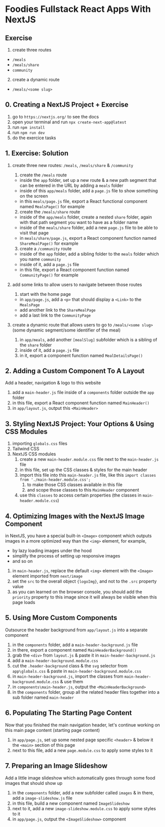 # Foodies Fullstack React Apps With NextJS

## Exercise

1. create three routes

- `/meals`
- `/meals/share`
- `community`

2. create a dynamic route

- `/meals/<some slug>`

## 0. Creating a NextJS Project + Exercise

1. go to `https://nextjs.org/` to see the docs
2. open your terminal and run `npx create-next-app@latest`
3. run `npm install`
4. run `npm run dev`
5. do the exercice tasks

## 1. Exercise: Solution

1. create three new routes: `/meals`, `/meals/share` & `/community`

   1. create the `/meals` route

   - inside the `app` folder, set up a new route & a new path segment that can be entered in the URL by adding a `meals` folder
   - inside of this `app/meals` folder, add a `page.js` file to show something on the screen
   - in this `meals/page.js` file, export a React functional component named `MealsPage()` for example

   2. create the `/meals/share` route

   - inside of the `app/meals` folder, create a nested `share` folder, again with that path segment you want to have as a folder name
   - inside of the `meals/share` folder, add a new `page.js` file to be able to visit that page
   - in `meals/share/page.js`, export a React component function named `ShareMealPage()` for example

   3. create a `/community` route

   - inside of the `app` folder, add a sibling folder to the `meals` folder which you name `community`
   - inside of it, add a `page.js` file
   - in this file, export a React component function named `CommunityPage()` for example

2. add some links to allow users to navigate between those routes

   1. start with the home page

   - in `app/page.js`, add a `<p>` that should display a `<Link>` to the `MealsPage`
   - add another link to the `ShareMealPage`
   - add a last link to the `CommunityPage`

3. create a dynamic route that allows users to go to `/meals/<some slug>` (some dynamic segment/some identifier of the meal)

   1. in `app/meals`, add another `[mealSlug]` subfolder which is a sibling of the `share` folder
   2. inside of it, add a `page.js` file
   3. in it, export a component function named `MealDetailsPage()`

## 2. Adding a Custom Component To A Layout

Add a header, navigation & logo to this website

1.  add a `main-header.js` file inside of a `components` folder outside the `app` folder
2.  in this file, export a React component function named `MainHeader()`
3.  in `app/layout.js`, output this `<MainHeader>`

## 3. Styling NextJS Project: Your Options & Using CSS Modules

1. importing `globals.css` files
2. Tailwind CSS
3. NextJS CSS modules
   1. create a new `main-header.module.css` file next to the `main-header.js` file
   2. in this file, set up the CSS classes & styles for the main header
   3. import this file into this `main-header.js` file, like this `import classes from './main-header.module.css';`
      1. to make those CSS classes available in this file
      2. and scope those classes to this `MainHeader` component
   4. use this `classes` to access certain properties (the classes in `main-header.module.css`)

## 4. Optimizing Images with the NextJS Image Component

in NextJS, you have a special built-in `<Image>` component which outputs images in a more optimized way than the `<img>` element,
for example,

- by lazy loading images under the hood
- simplify the process of setting up responsive images
- and so on

1. in `main-header.js`, replace the default `<img>` element with the `<Image>` element imported from `next/image`
2. set the `src` to the overall object `{logoImg}`, and not to the `.src` property value
3. as you can learned on the browser console, you should add the `priority` property to this image since it will always be visible when this page loads

## 5. Using More Custom Components

Outsource the header background from `app/layout.js` into a separate component

1. in the `components` folder, add a `main-header-background.js` file
2. in there, export a component named `MainHeaderBackground()`
3. grab the `<div>` from `layout.js` & paste it in `main-header-background.js`
4. add a `main-header-background.module.css`
5. cut the `.header-background` class & the `svg` selector from `app\globals.css` & paste in `main-header-background.module.css`
6. in `main-header-background.js`, import the classes from `main-header-background.module.css` & use them
7. in `components\main-header.js`, output the `<MainHeaderBackground>`
8. in the `components` folder, group all the related header files together into a sub folder named `main-header`

## 6. Populating The Starting Page Content

Now that you finished the main navigation header, let's continue working on this main page content (starting page content)

1. in `app/page.js`, set up some nested page specific `<header>` & below it the `<main>` section of this page
2. next to this file, add a new `page.module.css` to apply some styles to it

## 7. Preparing an Image Slideshow

Add a little image slideshow which automatically goes through some food images that should show up

1. in the `components` folder, add a new subfolder called `images` & in there, add a `image-slideshow.js` file
2. in this file, build a new component named `ImageSlideshow`
3. next to it, add a new `image-slideshow.module.css` to apply some styles to it
4. in `app/page.js`, output the `<ImageSlideshow>` component
